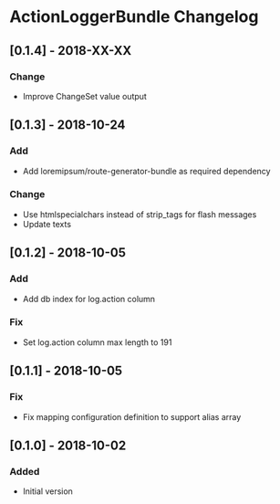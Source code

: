 # ActionLoggerBundle Changelog

## [0.1.4] - 2018-XX-XX
### Change
- Improve ChangeSet value output

## [0.1.3] - 2018-10-24
### Add
- Add loremipsum/route-generator-bundle as required dependency

### Change
- Use htmlspecialchars instead of strip_tags for flash messages
- Update texts

## [0.1.2] - 2018-10-05
### Add
- Add db index for log.action column

### Fix
- Set log.action column max length to 191

## [0.1.1] - 2018-10-05
### Fix
- Fix mapping configuration definition to support alias array

## [0.1.0] - 2018-10-02
### Added
- Initial version
